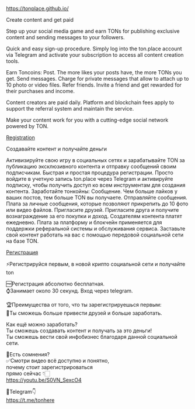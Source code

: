https://tonplace.github.io/

Create content and get paid

Step up your social media game and earn TONs for publishing exclusive content and sending messages to your followers.

Quick and easy sign-up procedure. Simply log into the ton.place account via Telegram and activate your subscription to access all content creation tools.

Earn Toncoins:
Post. The more likes your posts have, the more TONs you get.
Send messages. Charge for private messages that allow to attach up to 10 photo or video files.
Refer friends. Invite a friend and get rewarded for their purchases and income.

Content creators are paid daily. Platform and blockchain fees apply to support the referral system and maintain the service.

Make your content work for you with a cutting-edge social network powered by TON.

[Registration](https://tonplace.github.io/)

Создавайте контент и получайте деньги

Активизируйте свою игру в социальных сетях и зарабатывайте TON за публикацию эксклюзивного контента и отправку сообщений своим подписчикам. Быстрая и простая процедура регистрации. Просто войдите в учетную запись ton.place через Telegram и активируйте подписку, чтобы получить доступ ко всем инструментам для создания контента. Заработайте тонкойны: Сообщение. Чем больше лайков у ваших постов, тем больше TON вы получаете. Отправляйте сообщения. Плата за личные сообщения, которые позволяют прикрепить до 10 фото или видео файлов. Пригласите друзей. Пригласите друга и получите вознаграждение за его покупки и доход. Создателям контента платят ежедневно. Плата за платформу и блокчейн применяется для поддержки реферальной системы и обслуживания сервиса. Заставьте свой контент работать на вас с помощью передовой социальной сети на базе TON.

[Регистрация](https://tonplace.github.io/)

⚡Регистрируйся первым, в новой крипто социальной сети и получайте ton  

🆓Регистрация абсолютно бесплатная.  
⌚Занимает около 30 секунд. Вход через telegram.

🏆Преимущества от того, что ты зарегистрируешься первым:  
🤑Ты сможешь больше привести друзей и больше заработать.  

Как ещё можно заработать?  
Ты сможешь создавать контент и получать за это деньги!  
Ты сможешь вести свой инфобизнес благодаря данной социальной сети.  

🤭Есть сомнения?  
✅Смотри видео всё доступно и понятно,   
почему стоит зарегистрироваться   
прямо сейчас 👇🏻  
https://youtu.be/S0VN_SexcO4  

💎Telegram👇   
https://t.me/tonhere

